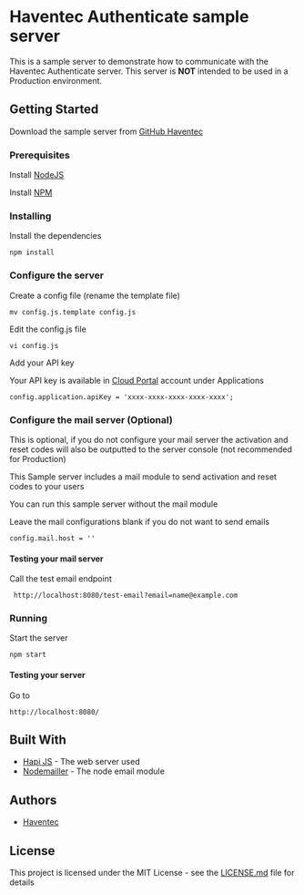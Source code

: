 # Haventec Authenticate sample server

This is a sample server to demonstrate how to communicate with the Haventec Authenticate server.
This server is **NOT** intended to be used in a Production environment.

## Getting Started

Download the sample server from [GitHub Haventec](https://github.com/Haventec/haventec-authenticate-sample-server)

### Prerequisites

Install [NodeJS](https://nodejs.org)

Install [NPM](https://www.npmjs.com) 

### Installing

Install the dependencies
```
npm install
```

### Configure the server

Create a config file (rename the template file)
```
mv config.js.template config.js
```

Edit the config.js file
```
vi config.js
```

Add your API key

Your API key is available in [Cloud Portal](https://cloudportal.haventec.com) account under Applications 
``` 
config.application.apiKey = 'xxxx-xxxx-xxxx-xxxx-xxxx';
```

### Configure the mail server (Optional)

This is optional, if you do not configure your mail server the activation and reset codes will also be outputted to the server console (not recommended for Production)
 
This Sample server includes a mail module to send activation and reset codes to your users

You can run this sample server without the mail module

Leave the mail configurations blank if you do not want to send emails
```
config.mail.host = ''
```

#### Testing your mail server

Call the test email endpoint
```
 http://localhost:8080/test-email?email=name@example.com
```

### Running

Start the server
```
npm start 
```

#### Testing your server

Go to
```
http://localhost:8080/
```

## Built With

* [Hapi JS](https://hapijs.com/) - The web server used
* [Nodemailler](https://nodemailer.com/about/) - The node email module

## Authors

* [Haventec](http://www.haventec.com/)

## License

This project is licensed under the MIT License - see the [LICENSE.md](LICENSE.md) file for details